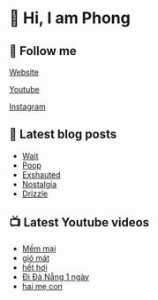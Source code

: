 # 👋 Hi, I am Phong

## 🔗 Follow me

[Website](https://phongever.xyz "Website")

[Youtube](https://www.youtube.com/@phongever "Youtube")

[Instagram](https://www.instagram.com/phongever "Instagram")

## 📝 Latest blog posts

<!-- BLOG-POST-LIST:START -->
- [Wait](https://phongever.xyz/blog/wait/)
- [Poop](https://phongever.xyz/blog/poop/)
- [Exshauted](https://phongever.xyz/blog/exshauted/)
- [Nostalgia](https://phongever.xyz/blog/nostalgia/)
- [Drizzle](https://phongever.xyz/blog/drizzle/)
<!-- BLOG-POST-LIST:END -->

## 📺 Latest Youtube videos

<!-- YOUTUBE-VIDEO-LIST:START -->
- [Mềm mại](https://www.youtube.com/watch?v=ESMpN_l7Ros)
- [gió mát](https://www.youtube.com/watch?v=GtJ3VchAlYE)
- [hết hơi](https://www.youtube.com/watch?v=Iz2uM7V4XHM)
- [Đi Đà Nẵng 1 ngày](https://www.youtube.com/watch?v=WB6lnUD6ncg)
- [hai mẹ con](https://www.youtube.com/watch?v=06TigPu9Sjk)
<!-- YOUTUBE-VIDEO-LIST:END -->
